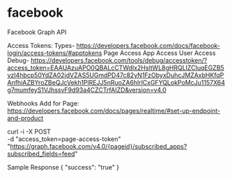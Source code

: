 # facebook
Facebook Graph API

Access Tokens:
Types- https://developers.facebook.com/docs/facebook-login/access-tokens/#apptokens
Page Access
App Access
User Access
Debug- https://developers.facebook.com/tools/debug/accesstoken/?access_token=EAAUAzuAPO0QBALcCTWdIx2HsltWL8gHRQLIZCIuqEGZB5vzI4hbcp50YdZA02jdVZAS5UGmdPD47c82yN1FzObyxDuhcJMZAxbHKfqPAnfhiAZBYroZBeQJcVekh1PlREJJ5nRuoZA6hlrlCxGFYQLokPoMcJu1157X64g7mumfeyS1VJhssvF9d93a4CZCTrfAIZD&version=v4.0

Webhooks
Add for Page: https://developers.facebook.com/docs/pages/realtime/#set-up-endpoint-and-product

curl -i -X POST \
  -d "access_token=page-access-token" \
  "https://graph.facebook.com/v4.0/{pageid}/subscribed_apps?subscribed_fields=feed"
  
Sample Response
{
  "success": "true"
}
